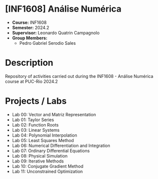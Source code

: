 # [INF1608] Análise Numérica
* **Course:** INF1608
* **Semester:** 2024.2
* **Supervisor:** Leonardo Quatrin Campagnolo
* **Group Members:**
  * Pedro Gabriel Serodio Sales
 
# Description
Repository of activities carried out during the INF1608 - Análise Numérica course at PUC-Rio 2024.2

# Projects / Labs
* Lab 00: Vector and Matriz Representation
* Lab 01: Taylor Series
* Lab 02: Function Roots
* Lab 03: Linear Systems
* Lab 04: Polynomial Interpolation
* Lab 05: Least Squares Method
* Lab 06: Numerical Differentiation and Integration
* Lab 07: Ordinary Differential Equations
* Lab 08: Physical Simulation
* Lab 09: Iterative Methods
* Lab 10: Conjugate Gradient Method
* Lab 11: Unconstrained Optimization
